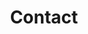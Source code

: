 ---
# the default layout is 'page'
layout: contact
title: Contact
icon: fas fa-envelope
order: 4
---